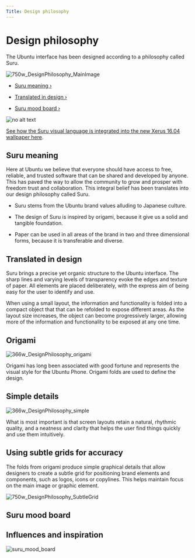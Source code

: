 ```yaml
---
Title: Design philosophy
---
```


# Design philosophy


The Ubuntu interface has been designed according to a philosophy called Suru.

![750w_DesignPhilosophy_MainImage](https://assets.ubuntu.com/v1/c69e1015-750w_DesignPhilosophy_MainImage.png)


-  [Suru meaning &rsaquo;](#suru-meaning)

-  [Translated in design &rsaquo;](#translated-in-design)

-  [Suru mood board &rsaquo;](#suru-mood-board)


![no alt text](https://assets.ubuntu.com/v1/75f60d24-link_external.png)


[See how the Suru visual language is integrated into the new Xerus 16.04 wallpaper here](https://design.canonical.com/2016/04/wallpaper-design-for-xenial-xerus-16-04/).


## Suru meaning


Here at Ubuntu we believe that everyone should have access to free, reliable, and trusted software that can be shared and developed by anyone. This has paved the way to allow the community to grow and prosper with freedom trust and collaboration. This integral belief has been translates into our design philosophy called Suru.


- Suru stems from the Ubuntu brand values alluding to Japanese culture.

- The design of Suru is inspired by origami, because it give us a solid and tangible foundation.

- Paper can be used in all areas of the brand in two and three dimensional forms, because it is transferable and diverse.


## Translated in design


Suru brings a precise yet organic structure to the Ubuntu interface. The sharp lines and varying levels of transparency evoke the edges and texture of paper. All elements are placed deliberately, with the express aim of being easy for the user to identify and use.


When using a small layout, the information and functionality is folded into a compact object that that can be refolded to expose different areas. As the layout size increases, the object can become progressively larger, allowing more of the information and functionality to be exposed at any one time.


## Origami

![366w_DesignPhilosophy_origami](https://assets.ubuntu.com/v1/84d9a3f0-366w_DesignPhilosophy_origami.png)


Origami has long been associated with good fortune and represents the visual style for the Ubuntu Phone. Origami folds are used to define the design.


## Simple details

![366w_DesignPhilosophy_simple](https://assets.ubuntu.com/v1/6b3e4bcc-366w_DesignPhilosophy_simple.png)


What is most important is that screen layouts retain a natural, rhythmic quality, and a neatness and clarity that helps the user find things quickly and use them intuitively.


## Using subtle grids for accuracy


The folds from origami produce simple graphical details that allow designers to create a subtle grid for positioning brand elements and components, such as logos, icons or copylines. This helps maintain focus on the main image or graphic element.

![750w_DesignPhilosophy_SubtleGrid](https://assets.ubuntu.com/v1/30aa2714-750w_DesignPhilosophy_SubtleGrid.png)


## Suru mood board


## Influences and inspiration

![suru_mood_board](https://assets.ubuntu.com/v1/b4694cb5-suru_mood_board.png)
